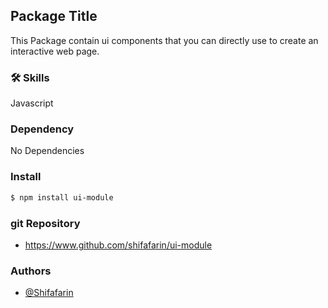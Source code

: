 ## Package Title

This Package contain ui components that you can directly use to create an interactive web page.

### 🛠 Skills
Javascript

### Dependency
No Dependencies

### Install
```bash
$ npm install ui-module
```

### git Repository
- https://www.github.com/shifafarin/ui-module

### Authors
- [@Shifafarin](https://www.github.com/shifafarin)

